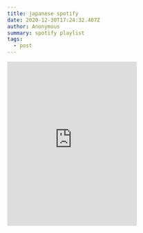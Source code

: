 ```yaml
---
title: japanese spotify
date: 2020-12-30T17:24:32.407Z
author: Anonymous
summary: spotify playlist
tags:
  - post
---
```

<iframe src="https://open.spotify.com/embed/playlist/0e4zoCU6nhZQaqXjjisoed" width="300" height="380" frameborder="0" allowtransparency="true" allow="encrypted-media"></iframe>
